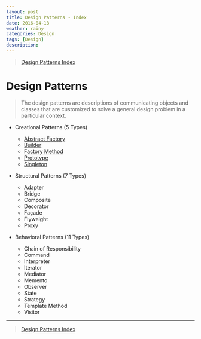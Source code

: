 ```yaml
---
layout: post
title: Design Patterns - Index
date: 2016-04-18
weather: rainy
categories: Design 
tags: [Design]
description: 
---
```


> [Design Patterns Index](http://raysxysun.github.io/categories/#Design)

# Design Patterns

>The design patterns are descriptions of communicating objects and classes that are customized to solve a general design problem in a particular context. 

- Creational Patterns (5 Types)
	- [Abstract Factory](http://raysxysun.github.io/design/2016/04/19/DesignPatterns-Abstract-Factory/)
	- [Builder](http://raysxysun.github.io/design/2016/04/20/DesignPatterns-Builder/)
	- [Factory Method](http://raysxysun.github.io/design/2016/04/20/DesignPatterns-Factory-Method/) 
	- [Prototype](http://raysxysun.github.io/design/2016/04/21/DesignPatterns-Prototype/) 
	- [Singleton](http://raysxysun.github.io/design/2016/04/22/DesignPatterns-Singleton/)


- Structural Patterns (7 Types)
	- Adapter
	- Bridge 
	- Composite 
	- Decorator 
	- Façade 
	- Flyweight 
	- Proxy 


- Behavioral Patterns (11 Types)
	- Chain of Responsibility 
	- Command 
	- Interpreter 
	- Iterator 
	- Mediator 
	- Memento 
	- Observer 
	- State 
	- Strategy 
	- Template Method 
	- Visitor 

---

> [Design Patterns Index](http://raysxysun.github.io/categories/#Design)